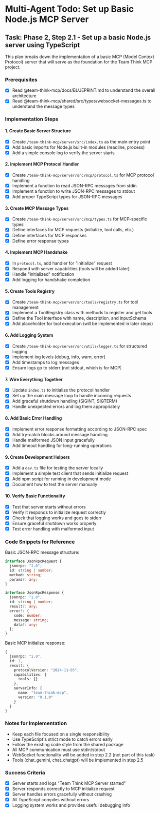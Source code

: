 # Multi-Agent Todo: Set up Basic Node.js MCP Server

## Task: Phase 2, Step 2.1 - Set up a basic Node.js server using TypeScript

This plan breaks down the implementation of a basic MCP (Model Context Protocol) server that will serve as the foundation for the Team Think MCP project.

### Prerequisites
- [X] Read @team-think-mcp/docs/BLUEPRINT.md to understand the overall architecture
- [X] Read @team-think-mcp/shared/src/types/websocket-messages.ts to understand the message types

### Implementation Steps

#### 1. Create Basic Server Structure
- [X] Create `/team-think-mcp/server/src/index.ts` as the main entry point
- [X] Add basic imports for Node.js built-in modules (readline, process)
- [X] Add a simple console log to verify the server starts

#### 2. Implement MCP Protocol Handler
- [X] Create `/team-think-mcp/server/src/mcp/protocol.ts` for MCP protocol handling
- [X] Implement a function to read JSON-RPC messages from stdin
- [X] Implement a function to write JSON-RPC messages to stdout
- [X] Add proper TypeScript types for JSON-RPC messages

#### 3. Create MCP Message Types
- [X] Create `/team-think-mcp/server/src/mcp/types.ts` for MCP-specific types
- [X] Define interfaces for MCP requests (initialize, tool calls, etc.)
- [X] Define interfaces for MCP responses
- [X] Define error response types

#### 4. Implement MCP Handshake
- [X] In `protocol.ts`, add handler for "initialize" request
- [X] Respond with server capabilities (tools will be added later)
- [X] Handle "initialized" notification
- [X] Add logging for handshake completion

#### 5. Create Tools Registry
- [X] Create `/team-think-mcp/server/src/tools/registry.ts` for tool management
- [X] Implement a ToolRegistry class with methods to register and get tools
- [X] Define the Tool interface with name, description, and inputSchema
- [X] Add placeholder for tool execution (will be implemented in later steps)

#### 6. Add Logging System
- [X] Create `/team-think-mcp/server/src/utils/logger.ts` for structured logging
- [X] Implement log levels (debug, info, warn, error)
- [X] Add timestamps to log messages
- [X] Ensure logs go to stderr (not stdout, which is for MCP)

#### 7. Wire Everything Together
- [X] Update `index.ts` to initialize the protocol handler
- [X] Set up the main message loop to handle incoming requests
- [X] Add graceful shutdown handling (SIGINT, SIGTERM)
- [X] Handle unexpected errors and log them appropriately

#### 8. Add Basic Error Handling
- [X] Implement error response formatting according to JSON-RPC spec
- [X] Add try-catch blocks around message handling
- [X] Handle malformed JSON input gracefully
- [X] Add timeout handling for long-running operations

#### 9. Create Development Helpers
- [X] Add a `dev.ts` file for testing the server locally
- [X] Implement a simple test client that sends initialize request
- [X] Add npm script for running in development mode
- [X] Document how to test the server manually

#### 10. Verify Basic Functionality
- [X] Test that server starts without errors
- [X] Verify it responds to initialize request correctly
- [X] Check that logging works and goes to stderr
- [X] Ensure graceful shutdown works properly
- [X] Test error handling with malformed input

### Code Snippets for Reference

Basic JSON-RPC message structure:
```typescript
interface JsonRpcRequest {
  jsonrpc: "2.0";
  id: string | number;
  method: string;
  params?: any;
}

interface JsonRpcResponse {
  jsonrpc: "2.0";
  id: string | number;
  result?: any;
  error?: {
    code: number;
    message: string;
    data?: any;
  };
}
```

Basic MCP initialize response:
```typescript
{
  jsonrpc: "2.0",
  id: 1,
  result: {
    protocolVersion: "2024-11-05",
    capabilities: {
      tools: {}
    },
    serverInfo: {
      name: "team-think-mcp",
      version: "0.1.0"
    }
  }
}
```

### Notes for Implementation
- Keep each file focused on a single responsibility
- Use TypeScript's strict mode to catch errors early
- Follow the existing code style from the shared package
- All MCP communication must use stdin/stdout
- WebSocket functionality will be added in step 2.2 (not part of this task)
- Tools (chat_gemini, chat_chatgpt) will be implemented in step 2.5

### Success Criteria
- [X] Server starts and logs "Team Think MCP Server started"
- [X] Server responds correctly to MCP initialize request
- [X] Server handles errors gracefully without crashing
- [X] All TypeScript compiles without errors
- [X] Logging system works and provides useful debugging info
